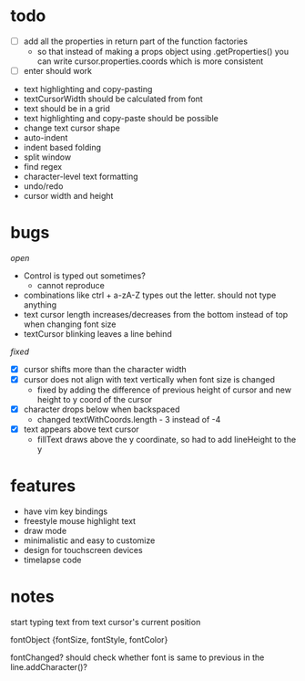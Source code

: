 # todo
- [ ] add all the properties in return part of the function factories
    - so that instead of making a props object using .getProperties() you can write cursor.properties.coords which is more consistent
- [ ] enter should work
- text highlighting and copy-pasting
- textCursorWidth should be calculated from font
- text should be in a grid
- text highlighting and copy-paste should be possible
- change text cursor shape
- auto-indent
- indent based folding
- split window
- find regex
- character-level text formatting
- undo/redo
- cursor width and height

# bugs
*open*
- Control is typed out sometimes?
    - cannot reproduce
- combinations like ctrl + a-zA-Z types out the letter. should not type anything
- text cursor length increases/decreases from the bottom instead of top when changing font size 
- textCursor blinking leaves a line behind

*fixed*
- [x] cursor shifts more than the character width 
- [x] cursor does not align with text vertically when font size is changed
    - fixed by adding the difference of previous height of cursor and new height to y coord of the cursor
- [x] character drops below when backspaced
    -  changed textWithCoords.length - 3 instead of -4
- [x] text appears above text cursor
    - fillText draws above the y coordinate, so had to add lineHeight to the y

# features
- have vim key bindings
- freestyle mouse highlight text 
- draw mode
- minimalistic and easy to customize
- design for touchscreen devices
- timelapse code

# notes
start typing text from text cursor's current position 

fontObject
{fontSize, fontStyle, fontColor}

fontChanged? should check whether font is same to previous in the line.addCharacter()?